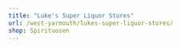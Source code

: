 ```yaml
---
title: "Luke's Super Liquor Stores"
url: /west-yarmouth/lukes-super-liquor-stores/
shop: Spirituosen
---
```

